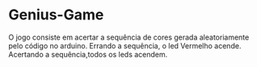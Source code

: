 # Genius-Game

O jogo consiste em acertar a sequência de cores gerada aleatoriamente pelo código no arduino.
Errando a sequência, o led Vermelho acende.
Acertando a sequência,todos os leds acendem.
